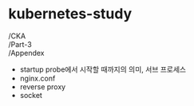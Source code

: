 # kubernetes-study

/CKA  
/Part-3  
/Appendex 
  - startup probe에서 시작할 때까지의 의미, 서브 프로세스
  - nginx.conf
  - reverse proxy
  - socket

